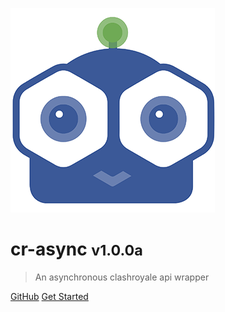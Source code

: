 ![logo](media/dgTICLL.png)

# cr-async <small>v1.0.0a</small>

> An asynchronous clashroyale api wrapper

[GitHub](https://github.com/grokkers/cr-async/)
[Get Started](#welcome)
